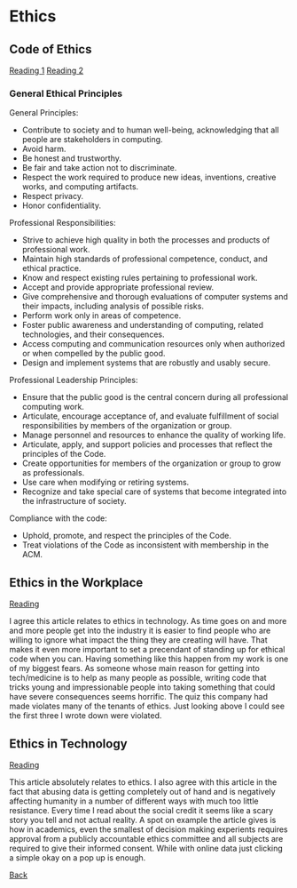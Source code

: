 # Ethics

## Code of Ethics

[Reading 1](https://www.acm.org/code-of-ethics)
[Reading 2](https://ethics.acm.org/code-of-ethics/software-engineering-code/)

### General Ethical Principles

General Principles:

* Contribute to society and to human well-being, acknowledging that all people are stakeholders in computing.
* Avoid harm.
* Be honest and trustworthy.
* Be fair and take action not to discriminate.
* Respect the work required to produce new ideas, inventions, creative works, and computing artifacts.
* Respect privacy.
* Honor confidentiality.

Professional Responsibilities:

* Strive to achieve high quality in both the processes and products of professional work.
* Maintain high standards of professional competence, conduct, and ethical practice.
* Know and respect existing rules pertaining to professional work.
* Accept and provide appropriate professional review.
* Give comprehensive and thorough evaluations of computer systems and their impacts, including analysis of possible risks.
* Perform work only in areas of competence.
* Foster public awareness and understanding of computing, related technologies, and their consequences.
* Access computing and communication resources only when authorized or when compelled by the public good.
* Design and implement systems that are robustly and usably secure.

Professional Leadership Principles:

* Ensure that the public good is the central concern during all professional computing work.
* Articulate, encourage acceptance of, and evaluate fulfillment of social responsibilities by members of the organization or group.
* Manage personnel and resources to enhance the quality of working life.
* Articulate, apply, and support policies and processes that reflect the principles of the Code.
* Create opportunities for members of the organization or group to grow as professionals.
* Use care when modifying or retiring systems.
* Recognize and take special care of systems that become integrated into the infrastructure of society.

Compliance with the code:

* Uphold, promote, and respect the principles of the Code.
* Treat violations of the Code as inconsistent with membership in the ACM.

## Ethics in the Workplace

[Reading](https://www.freecodecamp.org/news/the-code-im-still-ashamed-of-e4c021dff55e)

I agree this article relates to ethics in technology. As time goes on and more and more people get into the industry it is easier to find people who are willing to ignore what impact the thing they are creating will have. That makes it even more important to set a precendant of standing up for ethical code when you can. Having something like this happen from my work is one of my biggest fears. As someone whose main reason for getting into tech/medicine is to help as many people as possible, writing code that tricks young and impressionable people into taking something that could have severe consequences seems horrific. The quiz this company had made violates many of the tenants of ethics. Just looking above I could see the first three I wrote down were violated.

## Ethics in Technology

[Reading](https://www.scientificamerican.com/article/will-democracy-survive-big-data-and-artificial-intelligence/)

This article absolutely relates to ethics. I also agree with this article in the fact that abusing data is getting completely out of hand and is negatively affecting humanity in a number of different ways with much too little resistance. Every time I read about the social credit it seems like a scary story you tell and not actual reality. A spot on example the article gives is how in academics, even the smallest of decision making experients requires approval from a publicly accountable ethics committee and all subjects are required to give their informed consent. While with online data just clicking a simple okay on a pop up is enough. 

[Back](README.md)